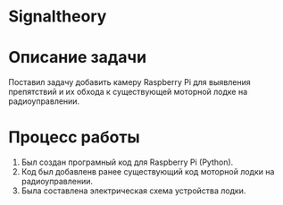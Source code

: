 # Signaltheory
# Описание задачи
Поставил задачу добавить камеру Raspberry Pi для выявления препятствий и  их обхода к существующей моторной лодке на радиоуправлении. 
# Процесс работы
1. Был создан програмный код для Raspberry Pi (Python).
2. Код был добавленв ранее существующий код моторной лодки на  радиоуправлении.
3. Была составлена электрическая схема устройства лодки.
